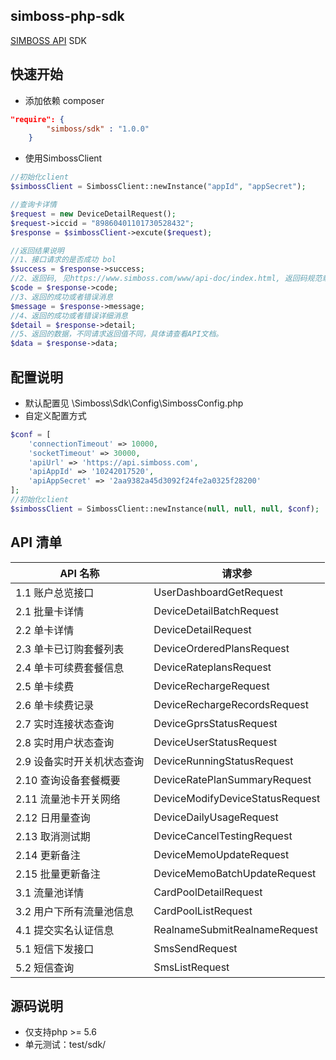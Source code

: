 simboss-php-sdk
---
[SIMBOSS API](https://www.simboss.com/www/api-doc/index.html) SDK

## 快速开始

- 添加依赖 composer

```json
"require": {
        "simboss/sdk" : "1.0.0"
    }
```

- 使用SimbossClient

```php
//初始化client
$simbossClient = SimbossClient::newInstance("appId", "appSecret");

//查询卡详情
$request = new DeviceDetailRequest();
$request->iccid = "89860401101730528432";
$response = $simbossClient->excute($request);

//返回结果说明
//1、接口请求的是否成功 bol
$success = $response->success;
//2、返回码, 见https://www.simboss.com/www/api-doc/index.html, 返回码规范章节。
$code = $response->code;
//3、返回的成功或者错误消息
$message = $response->message;
//4、返回的成功或者错误详细消息
$detail = $response->detail;
//5、返回的数据，不同请求返回值不同，具体请查看API文档。
$data = $response->data;

```

## 配置说明

- 默认配置见 \Simboss\Sdk\Config\SimbossConfig.php
- 自定义配置方式

```php
$conf = [
    'connectionTimeout' => 10000,
    'socketTimeout' => 30000,
    'apiUrl' => 'https://api.simboss.com',
    'apiAppId' => '10242017520',
    'apiAppSecret' => '2aa9382a45d3092f24fe2a0325f28200'
];
//初始化client
$simbossClient = SimbossClient::newInstance(null, null, null, $conf);
```

## API 清单

| API 名称               |           请求参                 |
| --------------------- | ------------------------------------------------------- |
|1.1 账户总览接口         | UserDashboardGetRequest         |
|2.1 批量卡详情			 | DeviceDetailBatchRequest        |
|2.2 单卡详情				 | DeviceDetailRequest             |
|2.3 单卡已订购套餐列表	 | DeviceOrderedPlansRequest       |
|2.4 单卡可续费套餐信息	 | DeviceRateplansRequest          |
|2.5 单卡续费				 | DeviceRechargeRequest           |
|2.6 单卡续费记录			 | DeviceRechargeRecordsRequest    |
|2.7 实时连接状态查询		 | DeviceGprsStatusRequest         |
|2.8 实时用户状态查询		 | DeviceUserStatusRequest         |
|2.9 设备实时开关机状态查询 | DeviceRunningStatusRequest      |
|2.10 查询设备套餐概要     | DeviceRatePlanSummaryRequest    |
|2.11 流量池卡开关网络     | DeviceModifyDeviceStatusRequest |
|2.12 日用量查询          | DeviceDailyUsageRequest         |
|2.13 取消测试期          | DeviceCancelTestingRequest      |
|2.14 更新备注            | DeviceMemoUpdateRequest         |
|2.15 批量更新备注         | DeviceMemoBatchUpdateRequest    |
|3.1 流量池详情			 | CardPoolDetailRequest           |
|3.2 用户下所有流量池信息   | CardPoolListRequest             |
|4.1 提交实名认证信息		 | RealnameSubmitRealnameRequest   |
|5.1 短信下发接口			 | SmsSendRequest                  |
|5.2 短信查询             | SmsListRequest                  |

## 源码说明 
- 仅支持php >= 5.6
- 单元测试：test/sdk/



